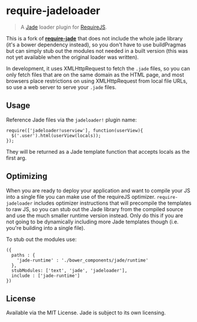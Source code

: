 # require-jadeloader
> A [Jade](http://jade-lang.com/) loader plugin for [RequireJS](http://requirejs.org).

This is a fork of **[require-jade](https://github.com/deedubs/require-jade)** that does not include the whole jade library (it's a bower dependency instead), so you don't have to use buildPragmas but can simply stub out the modules not needed in a built version (this was not yet available when the original loader was written).

In development, it uses XMLHttpRequest to fetch the `.jade` files, so you can only fetch files that are on the same domain as the HTML page, and most browsers place restrictions on using XMLHttpRequest from local file URLs, so use a web server to serve your `.jade` files.

## Usage

Reference Jade files via the `jadeloader!` plugin name:

    require(['jadeloader!userview'], function(userView){
      $('.user').html(userView(locals));
    });

They will be returned as a Jade template function that accepts locals as the first arg.

## Optimizing

When you are ready to deploy your application and want to compile your JS into a single file you can make use of the requireJS optimizer. `require-jadeloader` includes optimizer instructions that will precompile the templates to raw JS, so you can stub out the Jade library from the compiled source and use the much smaller runtime version instead.  Only do this if you are not going to be dynamically including more Jade templates though (i.e. you're building into a single file).

To stub out the modules use:

    ({
      paths : {
        'jade-runtime' : './bower_components/jade/runtime'
      },
      stubModules: ['text', 'jade', 'jadeloader'],
      include : ['jade-runtime']
    })

## License
Available via the MIT License. Jade is subject to its own licensing.